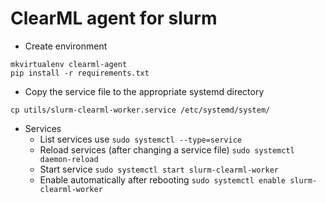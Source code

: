 # ClearML agent for slurm

* Create environment

```
mkvirtualenv clearml-agent
pip install -r requirements.txt
```
* Copy the service file to the appropriate systemd directory

```
cp utils/slurm-clearml-worker.service /etc/systemd/system/
```

* Services
    * List services use `sudo systemctl --type=service`
    * Reload services (after changing a service file) `sudo systemctl daemon-reload`
    * Start service `sudo systemctl start slurm-clearml-worker`
    * Enable automatically after rebooting `sudo systemctl enable slurm-clearml-worker`
